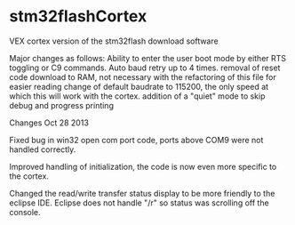 stm32flashCortex
================

VEX cortex version of the stm32flash download software

Major changes as follows:
Ability to enter the user boot mode by either RTS toggling or
C9 commands.
Auto baud retry up to 4 times.
removal of reset code download to RAM, not necessary with the
refactoring of this file for easier reading
change of default baudrate to 115200, the only speed at which
this will work with the cortex.
addition of a "quiet" mode to skip debug and progress printing

Changes Oct 28 2013

Fixed bug in win32 open com port code, ports above COM9 were not
handled correctly.

Improved handling of initialization, the code is now even more
specific to the cortex.

Changed the read/write transfer status display to be more friendly
to the eclipse IDE.  Eclipse does not handle "/r" so status was
scrolling off the console.
